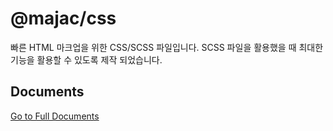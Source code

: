 # @majac/css

빠른 HTML 마크업을 위한 CSS/SCSS 파일입니다.
SCSS 파일을 활용했을 때 최대한 기능을 활용할 수 있도록 제작 되었습니다.

## Documents

<a href="https://majac6.github.io/majac-css/" target="_blank">Go to Full Documents</a>